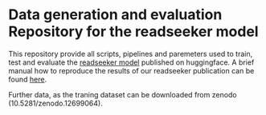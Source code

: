 # Data generation and evaluation Repository for the readseeker model

This repository provide all scripts, pipelines and paremeters used to train, test and evaluate the [readseeker model](https://huggingface.co/bnwlf/ReadSeeker/) published on huggingface.
A brief manual how to reproduce the results of our readseeker publication can be found [here](/evaluation/).

Further data, as the traning dataset can be downloaded from zenodo (10.5281/zenodo.12699064).
